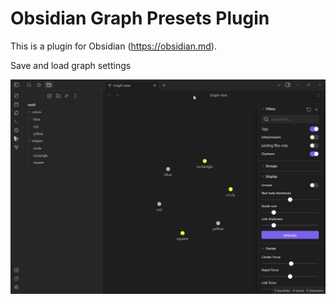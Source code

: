 # Obsidian Graph Presets Plugin

This is a plugin for Obsidian (https://obsidian.md).

Save and load graph settings

![Demo video](demo.gif)
